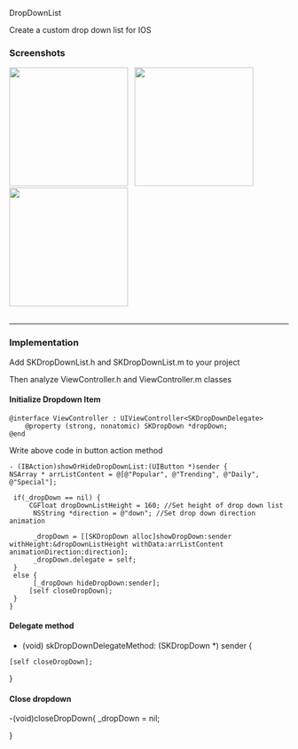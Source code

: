 DropDownList

Create a custom drop down list for IOS

### Screenshots

<img src="https://raw.githubusercontent.com/sukruk/DropDownList/master/ScreenShots/Image_1.png"  width="214">&nbsp;&nbsp;
<img src="https://raw.githubusercontent.com/sukruk/DropDownList/master/ScreenShots/Image_2.png"  width="214">&nbsp;&nbsp;
<img src="https://raw.githubusercontent.com/sukruk/DropDownList/master/ScreenShots/Image_3.png" width="214"><br><br><hr>

### Implementation


Add SKDropDownList.h and SKDropDownList.m to your project 

Then analyze ViewController.h and ViewController.m classes

#### Initialize Dropdown Item


    @interface ViewController : UIViewController<SKDropDownDelegate>
        @property (strong, nonatomic) SKDropDown *dropDown;
    @end


Write above code in button action method

    - (IBAction)showOrHideDropDownList:(UIButton *)sender {
    NSArray * arrListContent = @[@"Popular", @"Trending", @"Daily", @"Special"];
    
     if(_dropDown == nil) {
         CGFloat dropDownListHeight = 160; //Set height of drop down list
          NSString *direction = @"down"; //Set drop down direction animation
        
          _dropDown = [[SKDropDown alloc]showDropDown:sender withHeight:&dropDownListHeight withData:arrListContent animationDirection:direction];
          _dropDown.delegate = self;
     }
     else {
          [_dropDown hideDropDown:sender];
         [self closeDropDown];
     }
    }

#### Delegate method
   - (void) skDropDownDelegateMethod: (SKDropDown *) sender {
   
    [self closeDropDown];

   }

#### Close dropdown 
-(void)closeDropDown{
    _dropDown = nil;
    
}



